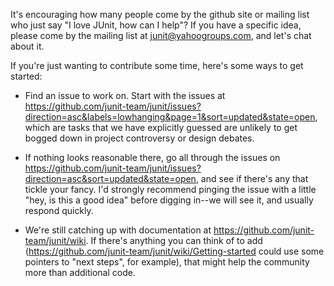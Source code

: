 It's encouraging how many people come by the github site or mailing list who just say "I love JUnit, how can I help"?  If you have a specific idea, please come by the mailing list at junit@yahoogroups.com, and let's chat about it.

If you're just wanting to contribute some time, here's some ways to get started:

- Find an issue to work on.  Start with the issues at https://github.com/junit-team/junit/issues?direction=asc&labels=lowhanging&page=1&sort=updated&state=open, which are tasks that we have explicitly guessed are unlikely to get bogged down in project controversy or design debates.

- If nothing looks reasonable there, go all through the issues on https://github.com/junit-team/junit/issues?direction=asc&sort=updated&state=open, and see if there's any that tickle your fancy.  I'd strongly recommend pinging the issue with a little "hey, is this a good idea" before digging in--we will see it, and usually respond quickly.

- We're still catching up with documentation at https://github.com/junit-team/junit/wiki.  If there's anything you can think of to add (https://github.com/junit-team/junit/wiki/Getting-started could use some pointers to "next steps", for example), that might help the community more than additional code.